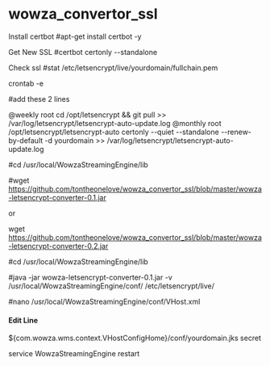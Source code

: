 # wowza_convertor_ssl




Install certbot
#apt-get install certbot -y

Get New SSL
#certbot certonly --standalone


Check ssl 
#stat /etc/letsencrypt/live/yourdomain/fullchain.pem


crontab -e

#add these 2 lines

@weekly root cd /opt/letsencrypt && git pull >> /var/log/letsencrypt/letsencrypt-auto-update.log
@monthly root /opt/letsencrypt/letsencrypt-auto certonly --quiet --standalone --renew-by-default -d yourdomain >> /var/log/letsencrypt/letsencrypt-auto-update.log


#cd /usr/local/WowzaStreamingEngine/lib 

#wget https://github.com/tontheonelove/wowza_convertor_ssl/blob/master/wowza-letsencrypt-converter-0.1.jar

or

wget https://github.com/tontheonelove/wowza_convertor_ssl/blob/master/wowza-letsencrypt-converter-0.2.jar

#cd /usr/local/WowzaStreamingEngine/lib

#java -jar wowza-letsencrypt-converter-0.1.jar -v /usr/local/WowzaStreamingEngine/conf/ /etc/letsencrypt/live/


#nano /usr/local/WowzaStreamingEngine/conf/VHost.xml

#### Edit Line ####

<KeyStorePath>${com.wowza.wms.context.VHostConfigHome}/conf/yourdomain.jks</KeyStorePath>
<KeyStorePassword>secret</KeyStorePassword>


service WowzaStreamingEngine restart



